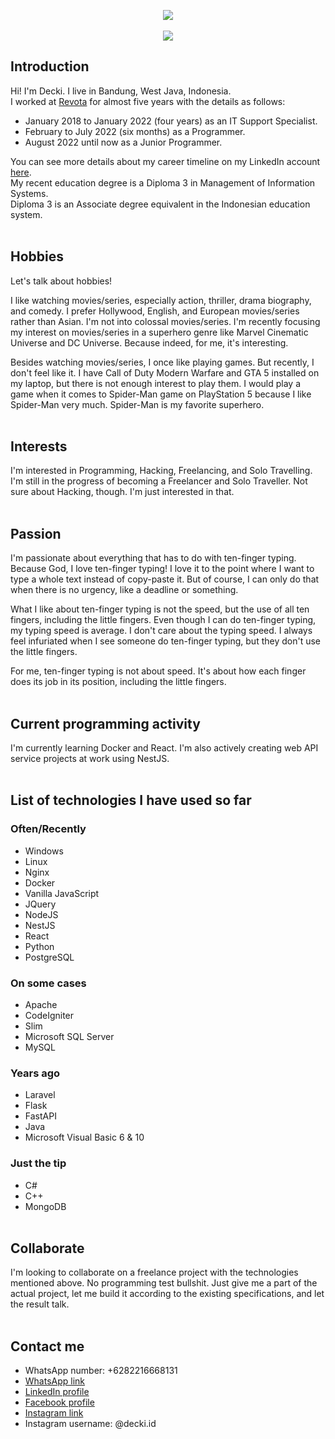 <p align="center">
<a href="https://github.com/anuraghazra/github-readme-stats" target="_blank">
  <img src="https://github-readme-stats.vercel.app/api?username=deckiherdiawans&show_icons=true&bg_color=0d1117&text_color=ffffff" />
</a>
<br><br>
<a href="https://github.com/anuraghazra/convoychat" target="_blank">
  <img src="https://github-readme-stats.vercel.app/api/top-langs/?username=deckiherdiawans&layout=compact&bg_color=0d1117&text_color=ffffff" />
</a>
</p>

## Introduction

Hi! I'm Decki. I live in Bandung, West Java, Indonesia.<br>
I worked at [Revota](https://github.com/revota) for almost five years with the details as follows:<br>

- January 2018 to January 2022 (four years) as an IT Support Specialist.
- February to July 2022 (six months) as a Programmer.
- August 2022 until now as a Junior Programmer.

You can see more details about my career timeline on my LinkedIn account [here](https://linkedin.com/in/decki/).<br>
My recent education degree is a Diploma 3 in Management of Information Systems.<br>
Diploma 3 is an Associate degree equivalent in the Indonesian education system.<br><br>

## Hobbies

Let's talk about hobbies!

I like watching movies/series, especially action, thriller, drama biography, and comedy. I prefer Hollywood, English, and European movies/series rather than Asian. I'm not into colossal movies/series. I'm recently focusing my interest on movies/series in a superhero genre like Marvel Cinematic Universe and DC Universe. Because indeed, for me, it's interesting.

Besides watching movies/series, I once like playing games. But recently, I don't feel like it. I have Call of Duty Modern Warfare and GTA 5 installed on my laptop, but there is not enough interest to play them. I would play a game when it comes to Spider-Man game on PlayStation 5 because I like Spider-Man very much. Spider-Man is my favorite superhero.<br><br>

## Interests

I'm interested in Programming, Hacking, Freelancing, and Solo Travelling. I'm still in the progress of becoming a Freelancer and Solo Traveller. Not sure about Hacking, though. I'm just interested in that.<br><br>

## Passion

I'm passionate about everything that has to do with ten-finger typing. Because God, I love ten-finger typing! I love it to the point where I want to type a whole text instead of copy-paste it. But of course, I can only do that when there is no urgency, like a deadline or something.

What I like about ten-finger typing is not the speed, but the use of all ten fingers, including the little fingers. Even though I can do ten-finger typing, my typing speed is average. I don't care about the typing speed. I always feel infuriated when I see someone do ten-finger typing, but they don't use the little fingers.

For me, ten-finger typing is not about speed. It's about how each finger does its job in its position, including the little fingers.<br><br>

## Current programming activity

I'm currently learning Docker and React. I'm also actively creating web API service projects at work using NestJS.<br><br>

## List of technologies I have used so far

### Often/Recently
- Windows
- Linux
- Nginx
- Docker
- Vanilla JavaScript
- JQuery
- NodeJS
- NestJS
- React
- Python
- PostgreSQL

### On some cases
- Apache
- CodeIgniter
- Slim
- Microsoft SQL Server
- MySQL

### Years ago
- Laravel
- Flask
- FastAPI
- Java
- Microsoft Visual Basic 6 & 10

### Just the tip
- C#
- C++
- MongoDB<br><br>

## Collaborate

I'm looking to collaborate on a freelance project with the technologies mentioned above. No programming test bullshit. Just give me a part of the actual project, let me build it according to the existing specifications, and let the result talk.<br><br>

## Contact me

- WhatsApp number: +6282216668131
- [WhatsApp link](https://api.whatsapp.com/send?phone=6282216668131)
- [LinkedIn profile](https://linkedin.com/in/decki/)
- [Facebook profile](https://facebook.com/deckiherdiawans)
- [Instagram link](https://instagram.com/decki.id/)
- Instagram username: @decki.id
